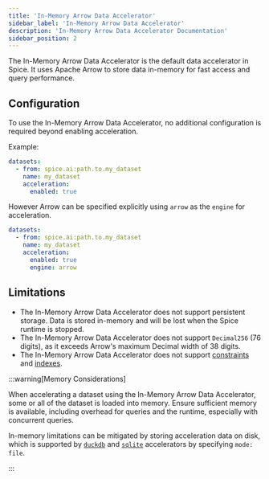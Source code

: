 ```yaml
---
title: 'In-Memory Arrow Data Accelerator'
sidebar_label: 'In-Memory Arrow Data Accelerator'
description: 'In-Memory Arrow Data Accelerator Documentation'
sidebar_position: 2
---
```


The In-Memory Arrow Data Accelerator is the default data accelerator in Spice. It uses Apache Arrow to store data in-memory for fast access and query performance.

## Configuration

To use the In-Memory Arrow Data Accelerator, no additional configuration is required beyond enabling acceleration.

Example:

```yaml
datasets:
  - from: spice.ai:path.to.my_dataset
    name: my_dataset
    acceleration:
      enabled: true
```

However Arrow can be specified explicitly using `arrow` as the `engine` for acceleration.

```yaml
datasets:
  - from: spice.ai:path.to.my_dataset
    name: my_dataset
    acceleration:
      enabled: true
      engine: arrow
```

## Limitations

- The In-Memory Arrow Data Accelerator does not support persistent storage. Data is stored in-memory and will be lost when the Spice runtime is stopped.
- The In-Memory Arrow Data Accelerator does not support `Decimal256` (76 digits), as it exceeds Arrow's maximum Decimal width of 38 digits.
- The In-Memory Arrow Data Accelerator does not support [constraints](/features/data-acceleration/constraints) and [indexes](/features/data-acceleration/indexes).

:::warning[Memory Considerations]

When accelerating a dataset using the In-Memory Arrow Data Accelerator, some or all of the dataset is loaded into memory. Ensure sufficient memory is available, including overhead for queries and the runtime, especially with concurrent queries.

In-memory limitations can be mitigated by storing acceleration data on disk, which is supported by [`duckdb`](./duckdb.md) and [`sqlite`](./sqlite.md) accelerators by specifying `mode: file`.

:::
